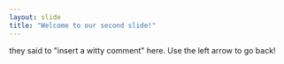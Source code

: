 ```yaml
---
layout: slide
title: "Welcome to our second slide!"
---
```

they said to "insert a witty comment" here.
Use the left arrow to go back!
